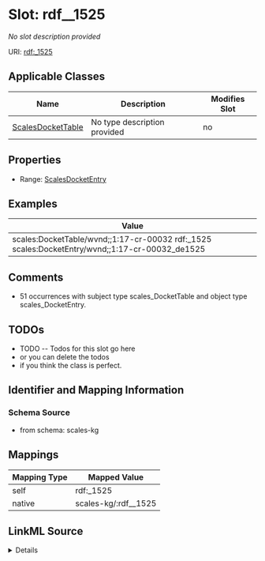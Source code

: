 

# Slot: rdf__1525


_No slot description provided_





URI: [rdf:_1525](http://www.w3.org/1999/02/22-rdf-syntax-ns#_1525)



<!-- no inheritance hierarchy -->





## Applicable Classes

| Name | Description | Modifies Slot |
| --- | --- | --- |
| [ScalesDocketTable](../classes/ScalesDocketTable.md) | No type description provided |  no  |







## Properties

* Range: [ScalesDocketEntry](../classes/ScalesDocketEntry.md)






## Examples

| Value |
| --- |
| scales:DocketTable/wvnd;;1:17-cr-00032 rdf:_1525 scales:DocketEntry/wvnd;;1:17-cr-00032_de1525 |

## Comments

* 51 occurrences with subject type scales_DocketTable and object type scales_DocketEntry.

## TODOs

* TODO -- Todos for this slot go here
* or you can delete the todos
* if you think the class is perfect.

## Identifier and Mapping Information







### Schema Source


* from schema: scales-kg




## Mappings

| Mapping Type | Mapped Value |
| ---  | ---  |
| self | rdf:_1525 |
| native | scales-kg/:rdf__1525 |




## LinkML Source

<details>
```yaml
name: rdf__1525
description: No slot description provided
todos:
- TODO -- Todos for this slot go here
- or you can delete the todos
- if you think the class is perfect.
comments:
- 51 occurrences with subject type scales_DocketTable and object type scales_DocketEntry.
examples:
- value: scales:DocketTable/wvnd;;1:17-cr-00032 rdf:_1525 scales:DocketEntry/wvnd;;1:17-cr-00032_de1525
from_schema: scales-kg
rank: 1000
slot_uri: rdf:_1525
alias: rdf__1525
domain_of:
- scales_DocketTable
range: scales_DocketEntry

```
</details>